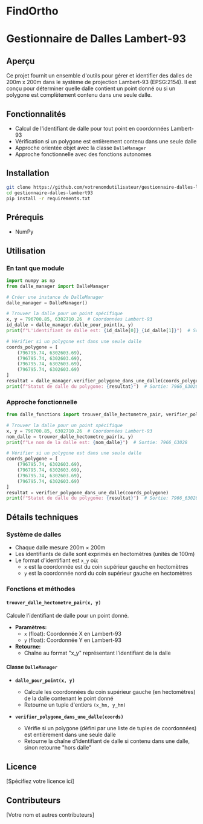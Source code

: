 # FindOrtho

# Gestionnaire de Dalles Lambert-93

## Aperçu

Ce projet fournit un ensemble d'outils pour gérer et identifier des dalles de 200m x 200m dans le système de projection Lambert-93 (EPSG:2154). Il est conçu pour déterminer quelle dalle contient un point donné ou si un polygone est complètement contenu dans une seule dalle.

## Fonctionnalités

- Calcul de l'identifiant de dalle pour tout point en coordonnées Lambert-93
- Vérification si un polygone est entièrement contenu dans une seule dalle
- Approche orientée objet avec la classe `DalleManager`
- Approche fonctionnelle avec des fonctions autonomes

## Installation

```bash
git clone https://github.com/votrenomdutilisateur/gestionnaire-dalles-lambert93.git
cd gestionnaire-dalles-lambert93
pip install -r requirements.txt
```

## Prérequis

- NumPy

## Utilisation

### En tant que module

```python
import numpy as np
from dalle_manager import DalleManager

# Créer une instance de DalleManager
dalle_manager = DalleManager()

# Trouver la dalle pour un point spécifique
x, y = 796700.85, 6302710.26  # Coordonnées Lambert-93
id_dalle = dalle_manager.dalle_pour_point(x, y)
print(f"L'identifiant de dalle est: {id_dalle[0]}_{id_dalle[1]}")  # Sortie: 7966_63028

# Vérifier si un polygone est dans une seule dalle
coords_polygone = [
    (796795.74, 6302603.69), 
    (796795.74, 6302603.69), 
    (796795.74, 6302603.69), 
    (796795.74, 6302603.69)
]
resultat = dalle_manager.verifier_polygone_dans_une_dalle(coords_polygone)
print(f"Statut de dalle du polygone: {resultat}")  # Sortie: 7966_63028 ou "hors dalle"
```

### Approche fonctionnelle

```python
from dalle_functions import trouver_dalle_hectometre_pair, verifier_polygone_dans_une_dalle

# Trouver la dalle pour un point spécifique
x, y = 796700.85, 6302710.26  # Coordonnées Lambert-93
nom_dalle = trouver_dalle_hectometre_pair(x, y)
print(f"Le nom de la dalle est: {nom_dalle}")  # Sortie: 7966_63028

# Vérifier si un polygone est dans une seule dalle
coords_polygone = [
    (796795.74, 6302603.69), 
    (796795.74, 6302603.69), 
    (796795.74, 6302603.69), 
    (796795.74, 6302603.69)
]
resultat = verifier_polygone_dans_une_dalle(coords_polygone)
print(f"Statut de dalle du polygone: {resultat}")  # Sortie: 7966_63028 ou "hors dalle"
```

## Détails techniques

### Système de dalles

- Chaque dalle mesure 200m × 200m
- Les identifiants de dalle sont exprimés en hectomètres (unités de 100m)
- Le format d'identifiant est `x_y` où:
  - `x` est la coordonnée est du coin supérieur gauche en hectomètres
  - `y` est la coordonnée nord du coin supérieur gauche en hectomètres

### Fonctions et méthodes

#### `trouver_dalle_hectometre_pair(x, y)`

Calcule l'identifiant de dalle pour un point donné.

- **Paramètres:**
  - `x` (float): Coordonnée X en Lambert-93
  - `y` (float): Coordonnée Y en Lambert-93
- **Retourne:**
  - Chaîne au format "x_y" représentant l'identifiant de la dalle

#### Classe `DalleManager`

- **`dalle_pour_point(x, y)`**
  - Calcule les coordonnées du coin supérieur gauche (en hectomètres) de la dalle contenant le point donné
  - Retourne un tuple d'entiers `(x_hm, y_hm)`

- **`verifier_polygone_dans_une_dalle(coords)`**
  - Vérifie si un polygone (défini par une liste de tuples de coordonnées) est entièrement dans une seule dalle
  - Retourne la chaîne d'identifiant de dalle si contenu dans une dalle, sinon retourne "hors dalle"

## Licence

[Spécifiez votre licence ici]

## Contributeurs

[Votre nom et autres contributeurs]
